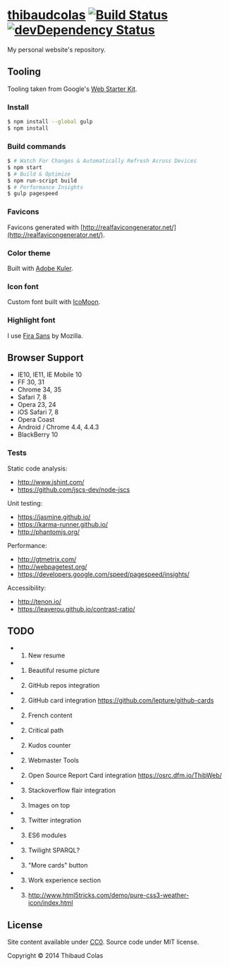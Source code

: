 [thibaudcolas](http://thib.me) [![Build Status](https://travis-ci.org/ThibWeb/thibaudcolas.svg?branch=master)](https://travis-ci.org/ThibWeb/thibaudcolas) [![devDependency Status](https://david-dm.org/ThibWeb/thibaudcolas/dev-status.svg)](https://david-dm.org/ThibWeb/thibaudcolas#info=devDependencies)
============

My personal website's repository.

## Tooling

Tooling taken from Google's [Web Starter Kit](https://developers.google.com/web/starter-kit/).

### Install

```sh
$ npm install --global gulp
$ npm install
```

### Build commands

```sh
$ # Watch For Changes & Automatically Refresh Across Devices
$ npm start
$ # Build & Optimize
$ npm run-script build
$ # Performance Insights
$ gulp pagespeed
```

### Favicons

Favicons generated with [http://realfavicongenerator.net/](http://realfavicongenerator.net/).

### Color theme

Built with [Adobe Kuler](https://color.adobe.com/create/color-wheel/?base=2&rule=Analogous&selected=1&name=Personal%20website%20redesign&mode=rgb&rgbvalues=0.424328350620377,0.42591677272328,1,0.91,0.36734648096474953,0.3946467367365962,1,0.85364851751096,0.4536774516096149,0.42998257207678636,0.91,0.43710821456245713,0.43015095296512473,0.6857355094330078,1&swatchOrder=0,1,2,3,4).

### Icon font

Custom font built with [IcoMoon](http://icomoon.io).

### Highlight font

I use [Fira Sans](http://www.carrois.com/fira-3-1/) by Mozilla.

## Browser Support

* IE10, IE11, IE Mobile 10
* FF 30, 31
* Chrome 34, 35
* Safari 7, 8
* Opera 23, 24
* iOS Safari 7, 8
* Opera Coast
* Android / Chrome 4.4, 4.4.3
* BlackBerry 10

### Tests

Static code analysis:

- http://www.jshint.com/
- https://github.com/jscs-dev/node-jscs

Unit testing:

- https://jasmine.github.io/
- https://karma-runner.github.io/
- http://phantomjs.org/

Performance:

- http://gtmetrix.com/
- http://webpagetest.org/
- https://developers.google.com/speed/pagespeed/insights/

Accessibility:

- http://tenon.io/
- https://leaverou.github.io/contrast-ratio/

## TODO

- 1) New resume
- 1) Beautiful resume picture
- 2) GitHub repos integration
- 2) GitHub card integration https://github.com/lepture/github-cards
- 2) French content
- 2) Critical path
- 2) Kudos counter
- 2) Webmaster Tools
- 2) Open Source Report Card integration https://osrc.dfm.io/ThibWeb/
- 3) Stackoverflow flair integration
- 3) Images on top
- 3) Twitter integration
- 3) ES6 modules
- 3) Twilight SPARQL?
- 3) "More cards" button
- 3) Work experience section
- 3) http://www.html5tricks.com/demo/pure-css3-weather-icon/index.html

## License

Site content available under [CC0](https://creativecommons.org/publicdomain/zero/1.0/). Source code under MIT license.

Copyright © 2014 Thibaud Colas
